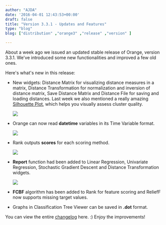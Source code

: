 ```yaml
---
author: "AJDA"
date: '2016-04-01 12:43:53+00:00'
draft: false
title: "Version 3.3.1 - Updates and Features"
type: "blog"
blog: ["distribution" ,"orange3" ,"release" ,"version" ]

---
```


About a week ago we issued an updated stable release of Orange, version 3.3.1. We've introduced some new functionalities and improved a few old ones.

Here's what's new in this release:


* New widgets: Distance Matrix for visualizing distance measures in a matrix, Distance Transformation for normalization and inversion of distance matrix, Save Distance Matrix and Distance File for saving and loading distances. Last week we also mentioned a really amazing [Silhouette Plot](/blog/2016/03/23/all-i-see-is-silhouette/), which helps you visually assess cluster quality.

	![](/images/2016/04/blog11.png)


* Orange can now read **datetime** variables in its Time Variable format.

	![](/images/2016/04/blog12.png)


* Rank outputs **scores** for each scoring method.

	![](/images/2016/04/blog13.png)



* **Report** function had been added to Linear Regression, Univariate Regression, Stochastic Gradient Descent and Distance Transformation widgets.

	![](/images/2016/04/blog14.png)


* **FCBF** algorithm has been added to Rank for feature scoring and ReliefF now supports missing target values.

* Graphs in Classification Tree Viewer can be saved in **.dot** format.



You can view the entire [changelog](https://github.com/biolab/orange3/blob/master/CHANGELOG.md) here. :) Enjoy the improvements!
